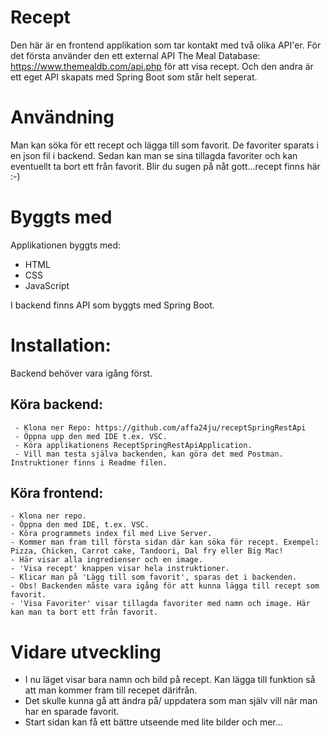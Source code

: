 # Recept
Den här är en frontend applikation som tar kontakt med två olika API'er. För det första använder den ett external API The Meal Database: https://www.themealdb.com/api.php för att visa recept. Och den andra är ett eget API skapats med Spring Boot som står helt seperat.

# Användning
Man kan söka för ett recept och lägga till som favorit. De favoriter sparats i en json fil i backend. Sedan kan man se sina tillagda favoriter och kan eventuellt ta bort ett från favorit. Blir du sugen på nåt gott...recept finns här :-)   

# Byggts med
Applikationen byggts med:
  * HTML
  * CSS
  * JavaScript
    
I backend finns API som byggts med Spring Boot.

# Installation:
 Backend behöver vara igång först. 

   ## Köra backend:
     - Klona ner Repo: https://github.com/affa24ju/receptSpringRestApi
     - Öppna upp den med IDE t.ex. VSC.
     - Köra applikationens ReceptSpringRestApiApplication.
     - Vill man testa själva backenden, kan göra det med Postman. Instruktioner finns i Readme filen.

  ## Köra frontend:
    - Klona ner repo.
    - Öppna den med IDE, t.ex. VSC.
    - Köra programmets index fil med Live Server.
    - Kommer man fram till första sidan där kan söka för recept. Exempel: Pizza, Chicken, Carrot cake, Tandoori, Dal fry eller Big Mac!
    - Här visar alla ingredienser och en image.
    - 'Visa recept' knappen visar hela instruktioner.
    - Klicar man på 'Lägg till som favorit', sparas det i backenden.
    - Obs! Backenden måste vara igång för att kunna lägga till recept som favorit.
    - 'Visa Favoriter' visar tillagda favoriter med namn och image. Här kan man ta bort ett från favorit.

# Vidare utveckling
- I nu läget visar bara namn och bild på recept. Kan lägga till funktion så att man kommer fram till recepet därifrån.
- Det skulle kunna gå att ändra på/ uppdatera som man själv vill när man har en sparade favorit.
- Start sidan kan få ett bättre utseende med lite bilder och mer... 
